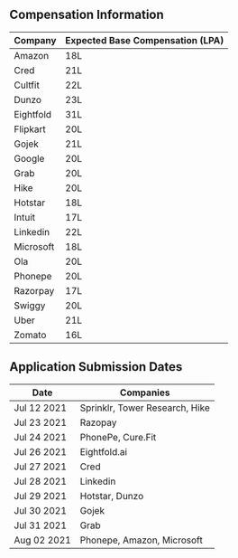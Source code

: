 ## Compensation Information
Company                 |  Expected Base Compensation (LPA)
----------------------- | ---------------------------------
Amazon                  |        18L
Cred                    |        21L
Cultfit                 |        22L
Dunzo                   |        23L
Eightfold               |        31L
Flipkart                |        20L
Gojek                   |        21L
Google                  |        20L
Grab                    |        20L
Hike                    |        20L
Hotstar                 |        18L
Intuit                  |        17L
Linkedin                |        22L
Microsoft               |        18L
Ola                     |        20L
Phonepe                 |        20L
Razorpay                |        17L
Swiggy                  |        20L
Uber                    |        21L
Zomato                  |        16L


## Application Submission Dates
Date              |       Companies
----------------- | --------------------------------
Jul 12 2021       | Sprinklr, Tower Research, Hike
Jul 23 2021       | Razopay
Jul 24 2021       | PhonePe, Cure.Fit
Jul 26 2021       | Eightfold.ai
Jul 27 2021       | Cred
Jul 28 2021       | Linkedin
Jul 29 2021       | Hotstar, Dunzo
Jul 30 2021       | Gojek
Jul 31 2021       | Grab
Aug 02 2021       | Phonepe, Amazon, Microsoft